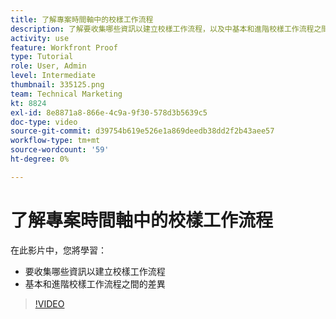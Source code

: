 ```yaml
---
title: 了解專案時間軸中的校樣工作流程
description: 了解要收集哪些資訊以建立校樣工作流程，以及中基本和進階校樣工作流程之間的差異 [!DNL  Workfront].
activity: use
feature: Workfront Proof
type: Tutorial
role: User, Admin
level: Intermediate
thumbnail: 335125.png
team: Technical Marketing
kt: 8824
exl-id: 8e8871a8-866e-4c9a-9f30-578d3b5639c5
doc-type: video
source-git-commit: d39754b619e526e1a869deedb38dd2f2b43aee57
workflow-type: tm+mt
source-wordcount: '59'
ht-degree: 0%

---
```


# 了解專案時間軸中的校樣工作流程

在此影片中，您將學習：

* 要收集哪些資訊以建立校樣工作流程
* 基本和進階校樣工作流程之間的差異

>[!VIDEO](https://video.tv.adobe.com/v/335125/?quality=12)



